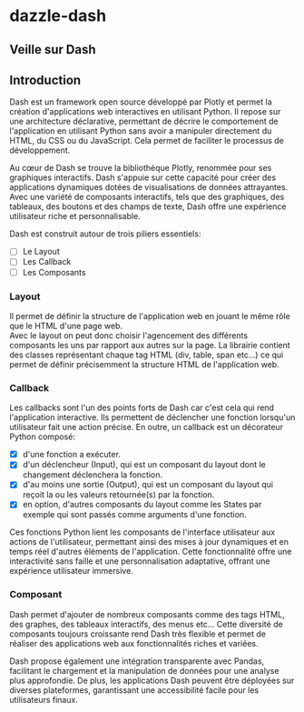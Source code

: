 # dazzle-dash

## Veille sur Dash
## Introduction
Dash est un framework open source développé par Plotly et permet la création d'applications web interactives en utilisant Python.
Il repose sur une architecture déclarative, permettant de décrire le comportement de l'application en utilisant Python sans avoir a manipuler directement du HTML, du CSS ou du JavaScript. Cela permet de faciliter le processus de développement.

Au cœur de Dash se trouve la bibliothèque Plotly, renommée pour ses graphiques interactifs. Dash s'appuie sur cette capacité pour créer des applications dynamiques dotées de visualisations de données attrayantes. Avec une variété de composants interactifs, tels que des graphiques, des tableaux, des boutons et des champs de texte, Dash offre une expérience utilisateur riche et personnalisable.

Dash est construit autour de trois piliers essentiels:  
- [ ] Le Layout
- [ ] Les Callback
- [ ] Les Composants

### Layout
Il permet de définir la structure de l'application web en jouant le même rôle que le HTML d'une page web.  
Avec le layout on peut donc choisir l'agencement des différents composants les uns par rapport aux autres sur la page. 
La librairie contient des classes représentant chaque tag HTML (div, table, span etc...) ce qui permet de définir précisemment la structure HTML de l'application web.

### Callback
Les callbacks sont l'un des points forts de Dash car c'est cela qui rend l'application interactive. 
Ils permettent de déclencher une fonction lorsqu'un utilisateur fait une action précise. 
En outre, un callback est un décorateur Python composé: 
- [X] d'une fonction a exécuter.
- [X] d'un déclencheur (Input), qui est un composant du layout dont le changement déclenchera la fonction.
- [X] d'au moins une sortie (Output), qui est un composant du layout qui reçoit la ou les valeurs retournée(s) par la fonction.
- [X] en option, d'autres composants du layout comme les States par exemple qui sont passés comme arguments d'une fonction. 

Ces fonctions Python lient les composants de l'interface utilisateur aux actions de l'utilisateur, permettant ainsi des mises à jour dynamiques et en temps réel d'autres éléments de l'application. Cette fonctionnalité offre une interactivité sans faille et une personnalisation adaptative, offrant une expérience utilisateur immersive.

### Composant
Dash permet d'ajouter de nombreux composants comme des tags HTML, des graphes, des tableaux interactifs, des menus etc...
Cette diversité de composants toujours croissante rend Dash très flexible et permet de réaliser des applications web aux fonctionnalités riches et variées.  

Dash propose également une intégration transparente avec Pandas, facilitant le chargement et la manipulation de données pour une analyse plus approfondie. De plus, les applications Dash peuvent être déployées sur diverses plateformes, garantissant une accessibilité facile pour les utilisateurs finaux.
